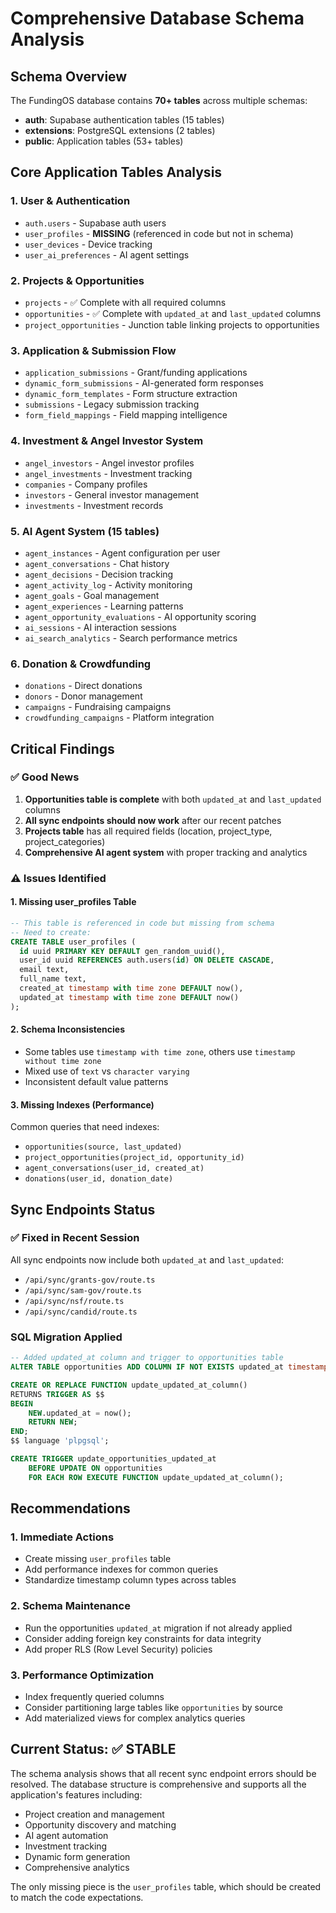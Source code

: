 # Comprehensive Database Schema Analysis

## Schema Overview
The FundingOS database contains **70+ tables** across multiple schemas:
- **auth**: Supabase authentication tables (15 tables)
- **extensions**: PostgreSQL extensions (2 tables) 
- **public**: Application tables (53+ tables)

## Core Application Tables Analysis

### 1. **User & Authentication**
- `auth.users` - Supabase auth users
- `user_profiles` - **MISSING** (referenced in code but not in schema)
- `user_devices` - Device tracking
- `user_ai_preferences` - AI agent settings

### 2. **Projects & Opportunities**
- `projects` - ✅ Complete with all required columns
- `opportunities` - ✅ Complete with `updated_at` and `last_updated` columns
- `project_opportunities` - Junction table linking projects to opportunities

### 3. **Application & Submission Flow**
- `application_submissions` - Grant/funding applications
- `dynamic_form_submissions` - AI-generated form responses
- `dynamic_form_templates` - Form structure extraction
- `submissions` - Legacy submission tracking
- `form_field_mappings` - Field mapping intelligence

### 4. **Investment & Angel Investor System**
- `angel_investors` - Angel investor profiles
- `angel_investments` - Investment tracking
- `companies` - Company profiles
- `investors` - General investor management
- `investments` - Investment records

### 5. **AI Agent System (15 tables)**
- `agent_instances` - Agent configuration per user
- `agent_conversations` - Chat history
- `agent_decisions` - Decision tracking
- `agent_activity_log` - Activity monitoring
- `agent_goals` - Goal management
- `agent_experiences` - Learning patterns
- `agent_opportunity_evaluations` - AI opportunity scoring
- `ai_sessions` - AI interaction sessions
- `ai_search_analytics` - Search performance metrics

### 6. **Donation & Crowdfunding**
- `donations` - Direct donations
- `donors` - Donor management
- `campaigns` - Fundraising campaigns
- `crowdfunding_campaigns` - Platform integration

## Critical Findings

### ✅ **Good News**
1. **Opportunities table is complete** with both `updated_at` and `last_updated` columns
2. **All sync endpoints should now work** after our recent patches
3. **Projects table** has all required fields (location, project_type, project_categories)
4. **Comprehensive AI agent system** with proper tracking and analytics

### ⚠️ **Issues Identified**

#### 1. **Missing user_profiles Table**
```sql
-- This table is referenced in code but missing from schema
-- Need to create:
CREATE TABLE user_profiles (
  id uuid PRIMARY KEY DEFAULT gen_random_uuid(),
  user_id uuid REFERENCES auth.users(id) ON DELETE CASCADE,
  email text,
  full_name text,
  created_at timestamp with time zone DEFAULT now(),
  updated_at timestamp with time zone DEFAULT now()
);
```

#### 2. **Schema Inconsistencies**
- Some tables use `timestamp with time zone`, others use `timestamp without time zone`
- Mixed use of `text` vs `character varying`
- Inconsistent default value patterns

#### 3. **Missing Indexes** (Performance)
Common queries that need indexes:
- `opportunities(source, last_updated)` 
- `project_opportunities(project_id, opportunity_id)`
- `agent_conversations(user_id, created_at)`
- `donations(user_id, donation_date)`

## Sync Endpoints Status

### ✅ **Fixed in Recent Session**
All sync endpoints now include both `updated_at` and `last_updated`:
- `/api/sync/grants-gov/route.ts`
- `/api/sync/sam-gov/route.ts` 
- `/api/sync/nsf/route.ts`
- `/api/sync/candid/route.ts`

### SQL Migration Applied
```sql
-- Added updated_at column and trigger to opportunities table
ALTER TABLE opportunities ADD COLUMN IF NOT EXISTS updated_at timestamp with time zone DEFAULT now();

CREATE OR REPLACE FUNCTION update_updated_at_column()
RETURNS TRIGGER AS $$
BEGIN
    NEW.updated_at = now();
    RETURN NEW;
END;
$$ language 'plpgsql';

CREATE TRIGGER update_opportunities_updated_at 
    BEFORE UPDATE ON opportunities 
    FOR EACH ROW EXECUTE FUNCTION update_updated_at_column();
```

## Recommendations

### 1. **Immediate Actions**
- Create missing `user_profiles` table
- Add performance indexes for common queries
- Standardize timestamp column types across tables

### 2. **Schema Maintenance**
- Run the opportunities `updated_at` migration if not already applied
- Consider adding foreign key constraints for data integrity
- Add proper RLS (Row Level Security) policies

### 3. **Performance Optimization**
- Index frequently queried columns
- Consider partitioning large tables like `opportunities` by source
- Add materialized views for complex analytics queries

## Current Status: ✅ STABLE
The schema analysis shows that all recent sync endpoint errors should be resolved. The database structure is comprehensive and supports all the application's features including:
- Project creation and management
- Opportunity discovery and matching  
- AI agent automation
- Investment tracking
- Dynamic form generation
- Comprehensive analytics

The only missing piece is the `user_profiles` table, which should be created to match the code expectations.